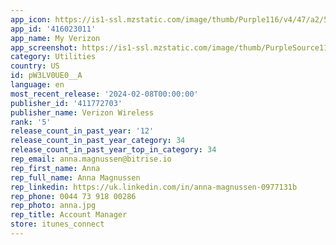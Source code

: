 ```yaml
---
app_icon: https://is1-ssl.mzstatic.com/image/thumb/Purple116/v4/47/a2/51/47a251f1-a618-4360-588f-936c30bf87a0/AppIcon-0-0-1x_U007emarketing-0-7-0-0-85-220.png/1024x1024bb.png
app_id: '416023011'
app_name: My Verizon
app_screenshot: https://is1-ssl.mzstatic.com/image/thumb/PurpleSource112/v4/01/14/04/011404d9-18de-5bd3-568a-bd8db7d24d0a/3c1cb427-29c5-43a2-ab8f-af67452bd6dd_6.5_in_Template-1.jpg/1242x2688bb.png
category: Utilities
country: US
id: pW3LV0UE0__A
language: en
most_recent_release: '2024-02-08T00:00:00'
publisher_id: '411772703'
publisher_name: Verizon Wireless
rank: '5'
release_count_in_past_year: '12'
release_count_in_past_year_category: 34
release_count_in_past_year_top_in_category: 34
rep_email: anna.magnussen@bitrise.io
rep_first_name: Anna
rep_full_name: Anna Magnussen
rep_linkedin: https://uk.linkedin.com/in/anna-magnussen-0977131b
rep_phone: 0044 73 918 00286
rep_photo: anna.jpg
rep_title: Account Manager
store: itunes_connect
---
```


